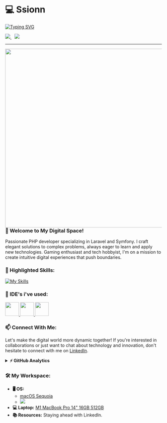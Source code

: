 # 💻️ Ssionn

[![Typing SVG](https://readme-typing-svg.herokuapp.com?font=&pause=1000&color=EB8DF7&width=435&lines=Developing+web+applications+with+PHP;Designing+responsive%2C+user-friendly+interfaces;Turning+complex+problems+into+elegant+solutions)](https://git.io/typing-svg)

<div align="left">
  <a href="https://www.linkedin.com/in/ssionn/" style="margin-right: 10px;" target="_blank">
    <img src="https://img.shields.io/badge/LinkedIn-0077B5?style=for-the-badge&logo=linkedin&logoColor=white" />
  </a>
  <a href="https://x.com/Ssionn2_" style="margin-right: 10px;" target="_blank">
    <img src="https://img.shields.io/badge/Twitter-1DA1F2?style=for-the-badge&logo=twitter&logoColor=white" />  
  </a>
</div>

---

<img src="https://github.com/user-attachments/assets/b1934b11-9f68-4d08-bde5-8fea11579c4f" width="575" height="auto" align="right" />

### 🚀 Welcome to My Digital Space!

Passionate PHP developer specializing in Laravel and Symfony. I craft elegant solutions to complex problems, always eager to learn and apply new technologies. Gaming enthusiast and tech hobbyist, I'm on a mission to create intuitive digital experiences that push boundaries.

### 🌟 Highlighted Skills:
[![My Skills](https://skillicons.dev/icons?i=html,css,js,php,laravel,symfony,tailwindcss,docker,git,mysql,neovim,regex&theme=dark&perline=4)](https://skillicons.dev)

### 📝 IDE's i've used:

<a href="https://neovim.io/">
  <img src="https://cdn.jsdelivr.net/gh/devicons/devicon@latest/icons/neovim/neovim-original.svg" height="44" width="44" />
</a>

<a href="https://www.jetbrains.com/phpstorm/">
  <img src="https://cdn.jsdelivr.net/gh/devicons/devicon@latest/icons/phpstorm/phpstorm-original.svg" height="44" width="44" />
</a>

<a href="https://code.visualstudio.com/">
  <img src="https://cdn.jsdelivr.net/gh/devicons/devicon@latest/icons/vscode/vscode-original-wordmark.svg" height="44" width="44" />
</a>

### 📫 Connect With Me:

Let's make the digital world more dynamic together! If you're interested in collaborations or just want to chat about technology and innovation, don't hesitate to connect with me on [LinkedIn](https://linkedin.com/in/ssionn).

<details>
  <summary><b>⚡ GitHub Analytics</b></summary>
    
  <div align="center">
  
  ![Ssionn's Stats](https://github-readme-stats.vercel.app/api?username=Ssionn&theme=midnight-purple&show_icons=true&hide_border=true&count_private=true)
  ![Ssionn's Streak](https://github-readme-streak-stats.herokuapp.com/?user=Ssionn&theme=midnight-purple&hide_border=true)
  ![Ssionn's Top Languages](https://github-readme-stats.vercel.app/api/top-langs/?username=Ssionn&theme=midnight-purple&show_icons=true&hide_border=true&layout=compact)

  
  [![trophy](https://github-profile-trophy.vercel.app/?username=ssionn&theme=onedark)](https://github.com/ryo-ma/github-profile-trophy)
  
  </div>
</details>

### 🛠️ My Workspace:

- **🖥 OS:**
    - [macOS Sequoia](https://www.apple.com/nl/macos/macos-sequoia/)
    - <a href="https://archcraft.io/"><img src="https://img.shields.io/badge/Linux-FCC624?style=for-the-badge&logo=linux&logoColor=black" /></a>
- **💻 Laptop:** [M1 MacBook Pro 14" 16GB 512GB](https://support.apple.com/nl-nl/111902)
- **📚 Resources:** Staying ahead with LinkedIn.
